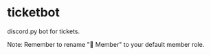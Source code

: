 # ticketbot
discord.py bot for tickets.

Note: Remember to rename "🔰 Member" to your default member role.

